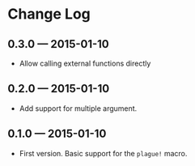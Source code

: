 Change Log
==========

0.3.0 — 2015-01-10
------------------
* Allow calling external functions directly

0.2.0 — 2015-01-10
------------------
* Add support for multiple argument.

0.1.0 — 2015-01-10
------------------
* First version. Basic support for the `plague!` macro.
